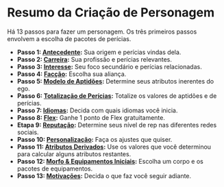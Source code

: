 # Resumo da Criação de Personagem

Há 13 passos para fazer um personagem. Os três primeiros passos envolvem a escolha de pacotes de perícias.

<div class="stat-list">

- **Passo 1: [Antecedente](../04/04-step-1-background.md):** Sua origem e perícias vindas dela.
- **Passo 2: [Carreira](../04/05-step-2-carrer.md):** Sua profissão e perícias relevantes.
- **Passo 3: [Interesse](../04/06-step-3-interest.md):** Seu foco secundário e perícias relacionadas.
- **Passo 4: [Facção](../04/07-step-4-faction.md):** Escolha sua aliança.
- **Passo 5: [Modelo de Aptidões](../04/08-step-5-aptitude-template.md):** Determine seus atributos inerentes do ego.
- **Passo 6: [Totalização de Perícias](../04/09-step-6-total-skills.md):** Totalize os valores de aptidões e de perícias.
- **Passo 7: [Idiomas](../04/10-step-7-languages.md):** Decida com quais idiomas você inicia.
- **Passo 8: [Flex](../04/11-step-8-flex.md):** Ganhe 1 ponto de Flex gratuitamente.
- **Etapa 9: [Reputação](../04/12-step-9-reputation.md):** Determine seus nível de rep nas diferentes redes sociais.
- **Passo 10: [Personalização](../04/13-step-10-customization.md):** Faça os ajustes que quiser.
- **Passo 11: [Atributos Derivados](../04/14-step-11-derived-stats.md):** Use os valores que você determinou para calcular alguns atributos restantes.
- **Passo 12: [Morfo & Equipamentos Iniciais](../04/15-step-12-starting-morph-gear.md):** Escolha um corpo e os pacotes de equipamentos.
- **Passo 13: [Motivações](../04/16-step-13-motivations.md):** Decida o que faz você seguir adiante.

</div>
